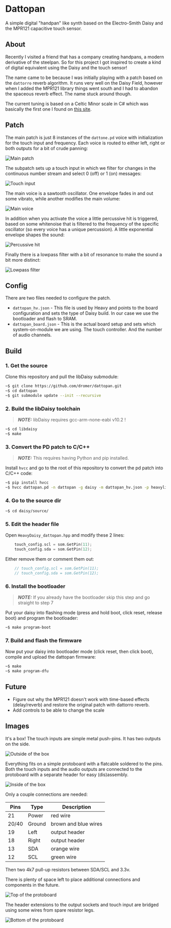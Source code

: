 # Dattopan

A simple digital "handpan" like synth based on the Electro-Smith Daisy and the MPR121 capacitive touch sensor.

## About

Recently I visited a friend that has a company creating handpans, a modern derivative of the steelpan. So for this project I got inspired to create a kind of digital equivalent using the Daisy and the touch sensor!

The name came to be because I was initially playing with a patch based on the `dattorro` reverb algorithm. It runs very well on the Daisy Field, however when I added the MPR121 library things went south and I had to abandon the spaceous reverb effect. The name stuck around though.

The current tuning is based on a Celtic Minor scale in C# which was basically the first one I found on [this site](https://www.sarazhandpans.com/handpan-scales/).

## Patch

The main patch is just 8 instances of the `dattone.pd` voice with initialization for the touch input and frequency. Each voice is routed to either left, right or both outputs for a bit of crude panning:

![Main patch](docs/patch_main.jpg)

The subpatch sets up a touch input in which we filter for changes in the continuous number stream and select 0 (off) or 1 (on) messages:

![Touch input](docs/patch_sub1.jpg)

The main voice is a sawtooth oscillator. One envelope fades in and out some vibrato, while another modifies the main volume:

![Main voice](docs/patch_sub2.jpg)

In addition when you activate the voice a little percussive hit is triggered, based on some whitenoise that is filtered to the frequency of the specific oscillator (so every voice has a unique percussion). A little exponential envelope shapes the sound:

![Percussive hit](docs/patch_sub3.jpg)

Finally there is a lowpass filter with a bit of resonance to make the sound a bit more distinct:

![Lowpass filter](docs/patch_sub4.jpg)

## Config

There are two files needed to configure the patch.

- `dattopan_hv.json` - This file is used by Heavy and points to the board configuration and sets the type of Daisy build. In our case we use the bootloader and flash to SRAM.
- `dattopan_board.json` - This is the actual board setup and sets which system-on-module we are using. The touch controller. And the number of audio channels.

## Build

### 1. Get the source

Clone this repository and pull the libDaisy submodule:

```bash
~$ git clone https://github.com/dromer/dattopan.git
~$ cd dattopan
~$ git submodule update --init --recursive
```

### 2. Build the libDaisy toolchain

> **_NOTE:_** libDaisy requires gcc-arm-none-eabi v10.2 !

```bash
~$ cd libdaisy
~$ make
```

### 3. Convert the PD patch to C/C++

> **_NOTE:_** This requires having Python and pip installed.

Install `hvcc` and go to the root of this repository to convert the pd patch into C/C++ code:

```bash
~$ pip install hvcc
~$ hvcc dattopan.pd -n dattopan -g daisy -m dattopan_hv.json -p heavylib
```

### 4. Go to the source dir

```bash
~$ cd daisy/source/
```

### 5. Edit the header file

Open `HeavyDaisy_dattopan.hpp` and modify these 2 lines:

```cpp
    touch_config.scl = som.GetPin(11);
    touch_config.sda = som.GetPin(12);
```

Either remove them or comment them out:

```cpp
    // touch_config.scl = som.GetPin(11);
    // touch_config.sda = som.GetPin(12);
```

### 6. Install the bootloader

> **_NOTE:_** If you already have the bootloader skip this step and go straight to step 7

Put your daisy into flashing mode (press and hold boot, click reset, release boot) and program the bootloader:

```bash
~$ make program-boot
```

### 7. Build and flash the firmware

Now put your daisy into bootloader mode (click reset, then click boot), compile and upload the dattopan firmware:

```bash
~$ make
~$ make program-dfu
```

## Future

- Figure out why the MPR121 doesn't work with time-based effects (delay/reverb) and restore the original patch with dattorro reverb.
- Add controls to be able to change the scale

## Images

It's a box! The touch inputs are simple metal push-pins. It has two outputs on the side.

![Outside of the box](docs/box.jpg)

Everything fits on a simple protoboard with a flatcable soldered to the pins. Both the touch inputs and the audio outputs are connected to the protoboard with a separate header for easy (dis)assembly.

![Inside of the box](docs/box_inside.jpg)

Only a couple connections are needed:

| Pins  | Type   | Description |
| ----- | ------ | ----------- |
| 21    | Power  | red wire    |
| 20/40 | Ground | brown and blue wires |
| 19    | Left   | output header |
| 18    | Right  | output header |
| 13    | SDA    | orange wire |
| 12    | SCL    | green wire |

Then two 4k7 pull-up resistors between SDA/SCL and 3.3v.

There is plenty of space left to place additional connections and components in the future.

![Top of the protoboard](docs/proto_top.jpg)

The header extensions to the output sockets and touch input are bridged using some wires from spare resistor legs.

![Bottom of the protoboard](docs/proto_bottom.jpg)

